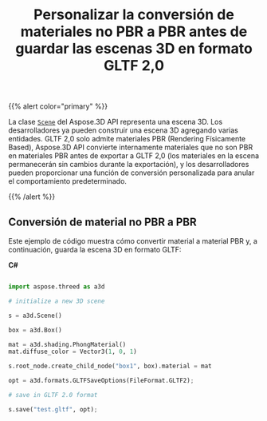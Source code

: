 ﻿---
title: Personalizar la conversión de materiales no PBR a PBR antes de guardar las escenas 3D en formato GLTF 2,0
type: docs
weight: 70
url: /es/python-net/customize-non-pbr-to-pbr-materials-conversion-before-saving-3d-scenes-to-gltf-2-0-format/
description: La clase Escena del Aspose.3D API representa una escena 3D. Los desarrolladores ya pueden construir una escena 3D agregando varias entidades. GLTF 2,0 solo admite materiales PBR (Rendering Físicamente Based), Aspose.3D API convierte internamente materiales que no son PBR en materiales PBR antes de exportarlos a GLTF 2,0.
---
{{% alert color="primary" %}} 

La clase [`Scene`](https://reference.aspose.com/3d/net/aspose.threed/scene) del Aspose.3D API representa una escena 3D. Los desarrolladores ya pueden construir una escena 3D agregando varias entidades. GLTF 2,0 solo admite materiales PBR (Rendering Físicamente Based), Aspose.3D API convierte internamente materiales que no son PBR en materiales PBR antes de exportar a GLTF 2,0 (los materiales en la escena permanecerán sin cambios durante la exportación), y los desarrolladores pueden proporcionar una función de conversión personalizada para anular el comportamiento predeterminado.

{{% /alert %}} 
## **Conversión de material no PBR a PBR**
Este ejemplo de código muestra cómo convertir material a material PBR y, a continuación, guarda la escena 3D en formato GLTF:

**C#**

```py

import aspose.threed as a3d

# initialize a new 3D scene

s = a3d.Scene()

box = a3d.Box()

mat = a3d.shading.PhongMaterial()
mat.diffuse_color = Vector3(1, 0, 1)

s.root_node.create_child_node("box1", box).material = mat

opt = a3d.formats.GLTFSaveOptions(FileFormat.GLTF2);

# save in GLTF 2.0 format

s.save("test.gltf", opt);

```

